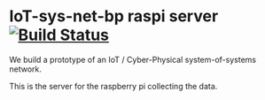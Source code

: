 # IoT-sys-net-bp raspi server [![Build Status](https://travis-ci.org/iot-bp-project-2018/raspi-server.svg?branch=master)](https://travis-ci.org/iot-bp-project-2018/raspi-server)
We build a prototype of an IoT / Cyber-Physical system-of-systems network.

This is the server for the raspberry pi collecting the data.
